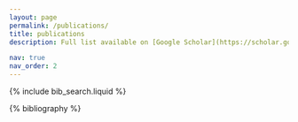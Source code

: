 ```yaml
---
layout: page
permalink: /publications/
title: publications
description: Full list available on [Google Scholar](https://scholar.google.com/citations?user=3PZJXqMAAAAJ). * indicates equal contributions.

nav: true
nav_order: 2
---
```


<!-- _pages/publications.md -->

<!-- Bibsearch Feature -->

{% include bib_search.liquid %}

<div class="publications">

{% bibliography %}

</div>
